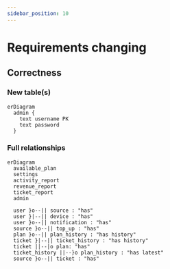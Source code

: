 ```yaml
---
sidebar_position: 10
---
```


# Requirements changing

## Correctness

### New table(s)

```mermaid
erDiagram
  admin {
    text username PK
    text password
  }
```

### Full relationships

```mermaid
erDiagram
  available_plan
  settings
  activity_report
  revenue_report
  ticket_report
  admin

  user }o--|| source : "has"
  user }|--|| device : "has"
  user }o--|| notification : "has"
  source }o--|| top_up : "has"
  plan }o--|| plan_history : "has history"
  ticket }|--|| ticket_history : "has history"
  ticket ||--|o plan: "has"
  ticket_history ||--}o plan_history : "has latest"
  source }o--|| ticket : "has"
```

